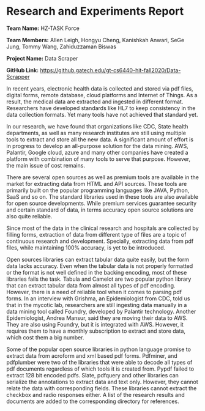 # Research and Experiments Report #

**Team Name:** HZ-TASK Force

**Team Members:** Allen Leigh, Hongyu Cheng, Kanishkah Anwari, SeGe Jung, Tommy Wang, Zahiduzzaman Biswas

**Project Name:** Data Scraper

**GitHub Link:** https://github.gatech.edu/gt-cs6440-hit-fall2020/Data-Scrapper

In recent years, electronic health data is collected and stored via pdf files, digital forms, remote database, cloud platforms and Internet of Things. As a result, the medical data are extracted and ingested in different format. Researchers have developed standards like HL7 to keep consistency in the data collection formats. Yet many tools have not achieved that standard yet. 

In our research, we have found that organizations like CDC, State health departments, as well as many research institutes are still using multiple tools to extract and store all the new data. A significant amount of effort is in progress to develop an all-purpose solution for the data mining. AWS, Palantir, Google cloud, azure and many other companies have created a platform with combination of many tools to serve that purpose. However, the main issue of cost remains. 

There are several open sources as well as premium tools are available in the market for extracting data from HTML and API sources. These tools are primarily built on the popular programming languages like JAVA, Python, SaaS and so on. The standard libraries used in these tools are also available for open source developments. While premium services guarantee security and certain standard of data, in terms accuracy open source solutions are also quite reliable. 

Since most of the data in the clinical research and hospitals are collected by filling forms, extraction of data from different type of files are a topic of continuous research and development. Specially, extracting data from pdf files, while maintaining 100% accuracy, is yet to be introduced. 

Open sources libraries can extract tabular data quite easily, but the form data lacks accuracy. Even when the tabular data is not properly formatted or the format is not well defined in the backing encoding, most of these libraries fails the task. Tabula and Camelot are two popular python library that can extract tabular data from almost all types of pdf encoding.
However, there is a need of reliable tool when it comes to parsing pdf forms. In an interview with Grishma, an Epidemiologist from CDC, told us that in the mycotic lab, researchers are still ingesting data manually in a data mining tool called Foundry, developed by Palantir technology. Another Epidemiologist, Andrea Mansur, said they are moving their data to AWS. They are also using Foundry, but it is integrated with AWS. However, it requires them to have a monthly subscription to extract and store data, which cost them a big number. 

Some of the popular open source libraries in python language promise to extract data from acroform and xml based pdf forms. Pdfminer, and pdfplumber were two of the libraries that were able to decode all types of pdf documents regardless of which tools it is created from. Pypdf failed to extract 128 bit encoded pdfs. Slate, pdfquery and other libraries can serialize the annotations to extract data and text only. However, they cannot relate the data with corresponding fields. These libraries cannot extract the checkbox and radio responses either. A list of the research results and documents are added to the corresponding directory for references. 
